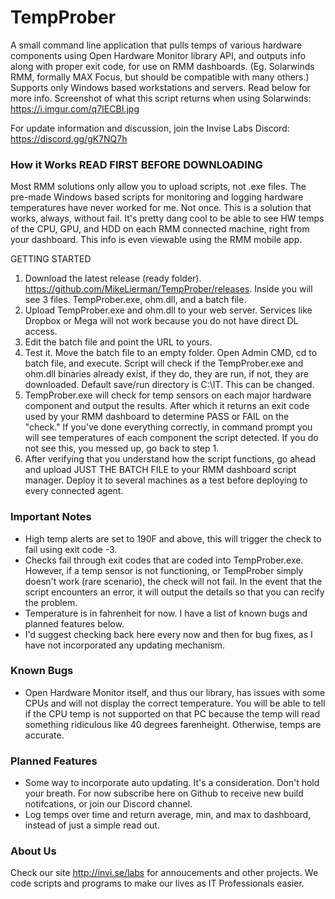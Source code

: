 # TempProber

A small command line application that pulls temps of various hardware components using Open Hardware Monitor library API, and outputs info along with proper exit code, for use on RMM dashboards. (Eg. Solarwinds RMM, formally MAX Focus, but should be compatible with many others.) Supports only Windows based workstations and servers. Read below for more info.  Screenshot of what this script returns when using Solarwinds: https://i.imgur.com/q7IECBI.jpg

For update information and discussion, join the Invise Labs Discord: https://discord.gg/gK7NQ7h

### How it Works READ FIRST BEFORE DOWNLOADING
Most RMM solutions only allow you to upload scripts, not .exe files. The pre-made Windows based scripts for monitoring and logging hardware temperatures have never worked for me. Not once. This is a solution that works, always, without fail. It's pretty dang cool to be able to see HW temps of the CPU, GPU, and HDD on each RMM connected machine, right from your dashboard. This info is even viewable using the RMM mobile app.

GETTING STARTED
1. Download the latest release (ready folder). https://github.com/MikeLierman/TempProber/releases. Inside you will see 3 files. TempProber.exe, ohm.dll, and a batch file. 
2. Upload TempProber.exe and ohm.dll to your web server. Services like Dropbox or Mega will not work because you do not have direct DL access.
3. Edit the batch file and point the URL to yours.
4. Test it. Move the batch file to an empty folder. Open Admin CMD, cd to batch file, and execute. Script will check if the TempProber.exe and ohm.dll binaries already exist, if they do, they are run, if not, they are downloaded. Default save/run directory is C:\IT. This can be changed.
5. TempProber.exe will check for temp sensors on each major hardware component and output the results. After which it returns an exit code used by your RMM dashboard to determine PASS or FAIL on the "check." If you've done everything correctly, in command prompt you will see temperatures of each component the script detected. If you do not see this, you messed up, go back to step 1.
6. After verifying that you understand how the script functions, go ahead and upload JUST THE BATCH FILE to your RMM dashboard script manager. Deploy it to several machines as a test before deploying to every connected agent.

### Important Notes
* High temp alerts are set to 190F and above, this will trigger the check to fail using exit code -3.
* Checks fail through exit codes that are coded into TempProber.exe. However, if a temp sensor is not functioning, or TempProber simply doesn't work (rare scenario), the check will not fail. In the event that the script encounters an error, it will output the details so that you can recify the problem.
* Temperature is in fahrenheit for now. I have a list of known bugs and planned features below.
* I'd suggest checking back here every now and then for bug fixes, as I have not incorporated any updating mechanism.

### Known Bugs
* Open Hardware Monitor itself, and thus our library, has issues with some CPUs and will not display the correct temperature. You will be able to tell if the CPU temp is not supported on that PC because the temp will read something ridiculous like 40 degrees farenheight. Otherwise, temps are accurate.

### Planned Features
* Some way to incorporate auto updating. It's a consideration. Don't hold your breath. For now subscribe here on Github to receive new build notifcations, or join our Discord channel.
* Log temps over time and return average, min, and max to dashboard, instead of just a simple read out. 

### About Us
Check our site http://invi.se/labs for annoucements and other projects. We code scripts and programs to make our lives as IT Professionals easier. 

